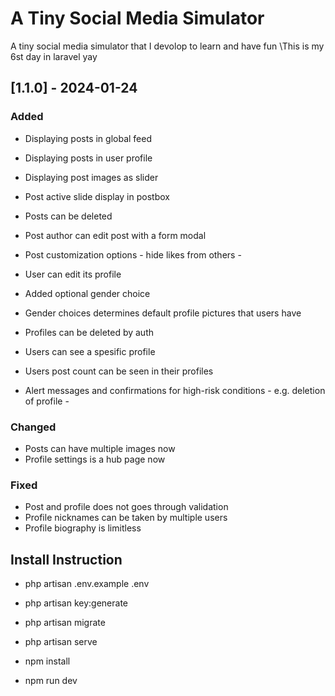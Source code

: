 # A Tiny Social Media Simulator

A tiny social media simulator that I devolop to learn and have fun 
\This is my 6st day in laravel yay

## [1.1.0] - 2024-01-24

### Added
- Displaying posts in global feed
- Displaying posts in user profile
- Displaying post images as slider
- Post active slide display in postbox
- Posts can be deleted
- Post author can edit post with a form modal
- Post customization options - hide likes from others -

- User can edit its profile
- Added optional gender choice
- Gender choices determines default profile pictures that users have
- Profiles can be deleted by auth
- Users can see a spesific profile
- Users post count can be seen in their profiles

- Alert messages and confirmations for high-risk conditions - e.g. deletion of profile - 


### Changed
- Posts can have multiple images now
- Profile settings is a hub page now


### Fixed
- Post and profile does not goes through validation
- Profile nicknames can be taken by multiple users
- Profile biography is limitless


## Install Instruction

- php artisan .env.example .env
- php artisan key:generate
- php artisan migrate
- php artisan serve

- npm install
- npm run dev
